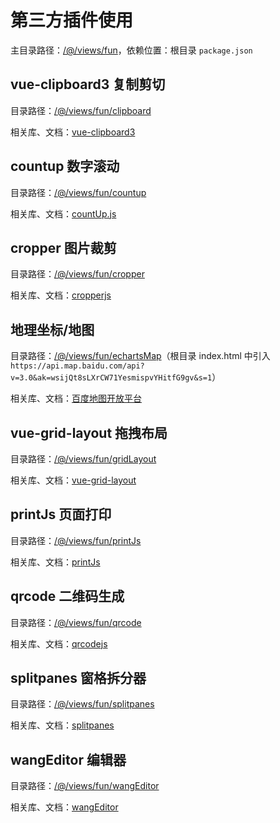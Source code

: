 # 第三方插件使用

主目录路径：[/@/views/fun](https://gitee.com/lyt-top/vue-next-admin/tree/master/src/views/fun)，依赖位置：根目录 `package.json`

## vue-clipboard3 复制剪切

目录路径：[/@/views/fun/clipboard](https://gitee.com/lyt-top/vue-next-admin/tree/master/src/views/fun/clipboard)

相关库、文档：[vue-clipboard3](https://github.com/JamieCurnow/vue-clipboard3)

## countup 数字滚动

目录路径：[/@/views/fun/countup](https://gitee.com/lyt-top/vue-next-admin/tree/master/src/views/fun/countup)

相关库、文档：[countUp.js](https://github.com/inorganik/countUp.js)

## cropper 图片裁剪

目录路径：[/@/views/fun/cropper](https://gitee.com/lyt-top/vue-next-admin/tree/master/src/views/fun/cropper)

相关库、文档：[cropperjs](https://github.com/fengyuanchen/cropperjs)

## 地理坐标/地图

目录路径：[/@/views/fun/echartsMap](https://gitee.com/lyt-top/vue-next-admin/tree/master/src/views/fun/echartsMap)（根目录 index.html 中引入 `https://api.map.baidu.com/api?v=3.0&ak=wsijQt8sLXrCW71YesmispvYHitfG9gv&s=1`）

相关库、文档：[百度地图开放平台](https://lbsyun.baidu.com/)

## vue-grid-layout 拖拽布局

目录路径：[/@/views/fun/gridLayout](https://gitee.com/lyt-top/vue-next-admin/tree/master/src/views/fun/gridLayout)

相关库、文档：[vue-grid-layout](https://github.com/jbaysolutions/vue-grid-layout)

## printJs 页面打印

目录路径：[/@/views/fun/printJs](https://gitee.com/lyt-top/vue-next-admin/tree/master/src/views/fun/printJs)

相关库、文档：[printJs](https://github.com/crabbly/Print.js)

## qrcode 二维码生成

目录路径：[/@/views/fun/qrcode](https://gitee.com/lyt-top/vue-next-admin/tree/master/src/views/fun/qrcode)

相关库、文档：[qrcodejs](https://github.com/davidshimjs/qrcodejs)

## splitpanes 窗格拆分器

目录路径：[/@/views/fun/splitpanes](https://gitee.com/lyt-top/vue-next-admin/tree/master/src/views/fun/splitpanes)

相关库、文档：[splitpanes](https://github.com/antoniandre/splitpanes)

## wangEditor 编辑器

目录路径：[/@/views/fun/wangEditor](https://gitee.com/lyt-top/vue-next-admin/tree/master/src/views/fun/wangEditor)

相关库、文档：[wangEditor](https://github.com/wangeditor-team/wangEditor)
